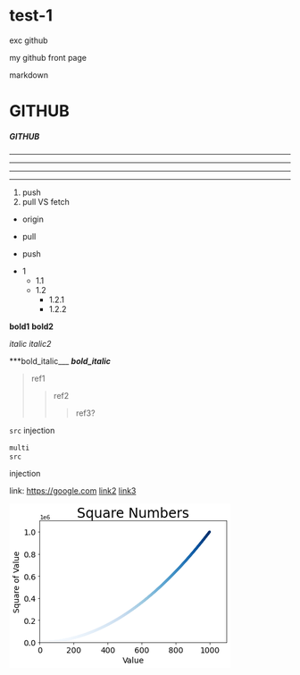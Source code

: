 # test-1
exc github


my github front page

markdown

# GITHUB

##### GITHUB

----------

- - - 

********

* * * 

1. push
2. pull VS fetch

+ origin
- pull
* push

- 1
  - 1.1
  - 1.2
    - 1.2.1
    - 1.2.2

**bold1**
__bold2__

*italic*
_italic2_


***bold_italic___
___bold_italic___

> ref1
>> ref2
>>> ref3?


`src` injection

```
multi
src
```
injection

link: <https://google.com>
[link2](https://google.com)
[link3](https://google.com, "google link")




![figure](./figure.png)
